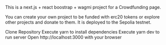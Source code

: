 This is a next.js + react boostrap + wagmi project for a Crowdfunding page.

You can create your own project to be funded with erc20 tokens or explore other projects and donate to them. It is deployed to the Sepolia testnet.

Clone Repository
Execute yarn to install dependencies
Execute yarn dev to run server
Open http://localhost:3000 with your browser
